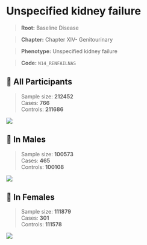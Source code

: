 # Unspecified kidney failure

> **Root:** Baseline Disease  

> **Chapter:** Chapter XIV- Genitourinary  

> **Phenotype:** Unspecified kidney failure  

> **Code:** `N14_RENFAILNAS`

## 🧪 All Participants  
> Sample size: **212452**  
> Cases: **766**  
> Controls: **211686**
<img src="/Disease/Figures/ALL/Incidence/N14_RENFAILNAS.png"/>
<CsvTable src="/Disease_Data/ALL/Incidence/COX_N14_RENFAILNAS.csv" label="🔍 View full results" />

## 👨 In Males  
> Sample size: **100573**  
> Cases: **465**  
> Controls: **100108**
<img src="/Disease/Figures/Male/Incidence/N14_RENFAILNAS.png"/>
<CsvTable src="/Disease_Data/Male/Incidence/COX_N14_RENFAILNAS.csv" label="🔍 View full results" />

## 👩 In Females  
> Sample size: **111879**  
> Cases: **301**  
> Controls: **111578**
<img src="/Disease/Figures/Female/Incidence/N14_RENFAILNAS.png"/>
<CsvTable src="/Disease_Data/Female/Incidence/COX_N14_RENFAILNAS.csv" label="🔍 View full results" />
